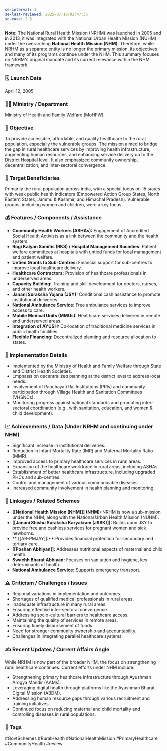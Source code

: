 ```yaml
---
se-interval: 1
se-last-reviewed: 2025-07-16T02:47:35
se-ease: 2.5
---
```



**Note:** The National Rural Health Mission (NRHM) was launched in 2005 and in 2013, it was integrated with the National Urban Health Mission (NUHM) under the overarching **National Health Mission (NHM)**. Therefore, while NRHM as a separate entity is no longer the primary mission, its objectives and many of its programs continue under the NHM. This summary focuses on NRHM's original mandate and its current relevance within the NHM framework.

### 🗓️ **Launch Date**
April 12, 2005

### 🧑‍🏫 **Ministry / Department**
Ministry of Health and Family Welfare (MoHFW)

### 🎯 **Objective**
To provide accessible, affordable, and quality healthcare to the rural population, especially the vulnerable groups. The mission aimed to bridge the gap in rural healthcare services by improving health infrastructure, augmenting human resources, and enhancing service delivery up to the District Hospital level. It also emphasized community ownership, decentralization, and inter-sectoral convergence.

### 👥 **Target Beneficiaries**
Primarily the rural population across India, with a special focus on 18 states with weak public health indicators (Empowered Action Group States, North Eastern States, Jammu & Kashmir, and Himachal Pradesh). Vulnerable groups, including women and children, were a key focus.

### 💰 **Features / Components / Assistance**
- **Community Health Workers (ASHAs):** Engagement of Accredited Social Health Activists as a link between the community and the health system.
- **Rogi Kalyan Samitis (RKS) / Hospital Management Societies:** Patient welfare committees at hospitals with untied funds for local management and patient welfare.
- **Untied Grants to Sub-Centres:** Financial support for sub-centres to improve local healthcare delivery.
- **Healthcare Contractors:** Provision of healthcare professionals in underserved areas.
- **Capacity Building:** Training and skill development for doctors, nurses, and other health workers.
- **Janani Suraksha Yojana (JSY):** Conditional cash assistance to promote institutional deliveries.
- **National Ambulance Service:** Free ambulance services to improve access to care.
- **Mobile Medical Units (MMUs):** Healthcare services delivered in remote and underserved areas.
- **Integration of AYUSH:** Co-location of traditional medicine services in public health facilities.
- **Flexible Financing:** Decentralized planning and resource allocation to states.

### 📍 **Implementation Details**
- Implemented by the Ministry of Health and Family Welfare through State and District Health Societies.
- Emphasis on decentralized planning at the district level to address local needs.
- Involvement of Panchayati Raj Institutions (PRIs) and community participation through Village Health and Sanitation Committees (VHSNCs).
- Monitoring progress against national standards and promoting inter-sectoral coordination (e.g., with sanitation, education, and women & child development).

### 📈 **Achievements / Data** (Under NRHM and continuing under NHM)
- Significant increase in institutional deliveries.
- Reduction in Infant Mortality Rate (IMR) and Maternal Mortality Ratio (MMR).
- Improved access to primary healthcare services in rural areas.
- Expansion of the healthcare workforce in rural areas, including ASHAs.
- Establishment of better healthcare infrastructure, including upgraded PHCs and sub-centres.
- Control and management of various communicable diseases.
- Increased community involvement in health planning and monitoring.

### 🧩 **Linkages / Related Schemes**
- **[[National Health Mission (NHM)]] (NHM):** NRHM is now a sub-mission under the NHM, along with the National Urban Health Mission (NUHM).
- **[[Janani Shishu Suraksha Karyakram (JSSK)]]:** Builds upon JSY to provide free and cashless services for pregnant women and sick newborns.
- ** [[AB-PMJAY]]:** Provides financial protection for secondary and tertiary care.
- **[[Poshan Abhiyan]]:** Addresses nutritional aspects of maternal and child health.
- **Swachh Bharat Abhiyan:** Focuses on sanitation and hygiene, key determinants of health.
- **National Ambulance Service:** Supports emergency transport.

### ⚠️ **Criticism / Challenges / Issues**
- Regional variations in implementation and outcomes.
- Shortages of qualified medical professionals in rural areas.
- Inadequate infrastructure in many rural areas.
- Ensuring effective inter-sectoral convergence.
- Addressing socio-cultural barriers to healthcare access.
- Maintaining the quality of services in remote areas.
- Ensuring timely disbursement of funds.
- Need for stronger community ownership and accountability.
- Challenges in integrating parallel healthcare systems.

### ✍️ **Recent Updates / Current Affairs Angle**
While NRHM is now part of the broader NHM, the focus on strengthening rural healthcare continues. Current efforts under NHM include:
- Strengthening primary healthcare infrastructure through Ayushman Arogya Mandir (AAMs).
- Leveraging digital health through platforms like the Ayushman Bharat Digital Mission (ABDM).
- Addressing human resource gaps through various recruitment and training initiatives.
- Continued focus on reducing maternal and child mortality and controlling diseases in rural populations.

### 🔗 **Tags**
#GovtSchemes #RuralHealth #NationalHealthMission #PrimaryHealthcare #CommunityHealth
#review